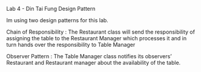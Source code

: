Lab 4 - Din Tai Fung Design Pattern

Im using two design patterns for this lab.

Chain of Responsibility :  The Restaurant class will send the responsibility of assigning the table to the Restaurant Manager which processes it and in turn hands over the responsibility to Table Manager


Observer Pattern :  The Table Manager class notifies its observers’ Restaurant and Restaurant manager about the availability of the table. 
